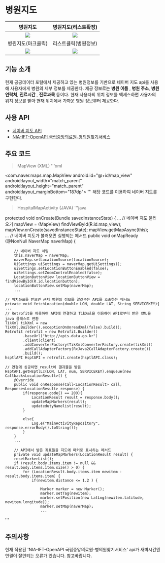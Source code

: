 # 병원지도

병원지도             |  병원지도(리스트확장)
:-------------------------:|:-------------------------:
![](https://user-images.githubusercontent.com/58100710/144922345-f37663cc-0a82-4df0-9a5b-3e78fb3cfa84.png)  |  ![](https://user-images.githubusercontent.com/58100710/144922370-a4720c5e-f0e9-4d67-b9c3-91fe183e393b.png)
병원지도(마크클릭)            |  리스트클릭(병원정보)
![](https://user-images.githubusercontent.com/58100710/144922377-58e668ca-d8ac-4e86-a7ea-5cd1af5da7b8.png)  |  ![](https://user-images.githubusercontent.com/58100710/144922401-759b48c3-d1a3-4fd1-ad88-43a14a17da46.png)

## 기능 소개
현재 공공데이터 포털에서 제공하고 있는 병원정보를 기반으로 네이버 지도 api를 사용해 사용자에게 병원의 세부 정보를 제공한다.
제공 정보로는 **병원 이름** , **병원 주소**, **병원 연락처**, **진료시간** , **진료과목** 등이다. 현재 사용자의 위치 정보를 액세스하면 사용자의 위치 정보를 받아 현재 위치에서 가까운 병원 정보부터 제공한다.

## 사용 API
- [네이버 지도 API](https://www.ncloud.com/product/applicationService/maps)
- [NIA-IFT-OpenAPI 국립중앙의료원-병의원찾기서비스](https://www.data.go.kr/data/15000736/openapi.do)

## 주요 코드
> MapView (XML)
'''xml

<com.naver.maps.map.MapView
            android:id="@+id/map_view"
            android:layout_width="match_parent"
            android:layout_height="match_parent"
            android:layout_marginBottom="187dp">
'''
해당 코드를 이용하여 네이버 지도를 구현한다.

>HospitalMapActivity (JAVA)
'''java

protected void onCreate(Bundle savedInstanceState) {
    ...
    // 네이버 지도 불러오기
    mapView = (MapView) findViewById(R.id.map_view);
    mapView.onCreate(savedInstanceState);
    mapView.getMapAsync(this);    
    ...
    // 네이버 지도가 불러오면 실행되는 메서드
    public void onMapReady (@NonNull NaverMap naverMap) {
    
        // 네이버 지도 세팅
        this.naverMap = naverMap;
        naverMap.setLocationSource(locationSource);
        UiSettings uiSettings = naverMap.getUiSettings();
        uiSettings.setLocationButtonEnabled(false);
        uiSettings.setZoomControlEnabled(false);
        LocationButtonView locationButtonView = findViewById(R.id.locationbutton);
        locationButtonView.setMap(naverMap);
        ...
        
    // 위치좌표를 받으면 근처 병원의 정보를 알려주는 API를 호출하는 메서드
    private void fetchLocation(double LON, double LAT, String SERVICEKEY){
    ...
    // Retrofit을 이용하여 API에 연결하고 TikXml을 이용하여 API로부터 받은 XML을 java 클래스로 변환
    TikXml tikXml = new TikXml.Builder().exceptionOnUnreadXml(false).build();
    Retrofit retrofit = new Retrofit.Builder()
            .baseUrl("http://apis.data.go.kr")
            .client(client)
            .addConverterFactory(TikXmlConverterFactory.create(tikXml))
            .addCallAdapterFactory(RxJava2CallAdapterFactory.create())
            .build();
    hsptlAPI HsptAPI = retrofit.create(hsptlAPI.class);
        
    // 연결에 성공하면 result에 결과물을 받음
    HsptAPI.getHsptlLc(LON, LAT, num, SERVICEKEY).enqueue(new Callback<LocationResult>() {
        @Override
        public void onResponse(Call<LocationResult> call, Response<LocationResult> response) {
            if(response.code() == 200){
                LocationResult result = response.body();
                updateMapMarkers(result);
                updatedutyNamelist(result);
            }

            else{
                Log.e("MainActivityRepository", response.errorBody().toString());
            }
        }
        ...
            
        // API에서 받은 좌표들을 지도에 마커로 표시하는 메서드
        private void updateMapMarkers(LocationResult result) {
        resetMarkerList();
        if (result.body.items.item != null && result.body.items.item.size() > 0) {
            for (LocationResult.body.items.item newitem : result.body.items.item) {
                if(newitem.distance <= 1.2 ) {

                    Marker marker = new Marker();
                    marker.setTag(newitem);
                    marker.setPosition(new LatLng(newitem.latitude, newitem.longitude));
                    marker.setMap(naverMap);
                    ...
'''
       



## 주의사항
현재 적용된 'NIA-IFT-OpenAPI 국립중앙의료원-병의원찾기서비스' api가 새벽시간엔 연결이 잘안되는 오류가 있습니다. 참고바랍니다.

